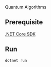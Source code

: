 Quantum Algorithms

## Prerequisite
[.NET Core SDK](https://www.microsoft.com/net/download)

## Run

```
dotnet run
```
